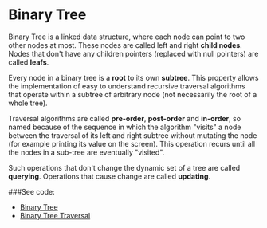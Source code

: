 # Binary Tree

Binary Tree is a linked data structure, where each node can point to two other nodes at 
 most. These nodes are called left and right **child nodes**. Nodes that don't have any
 children pointers (replaced with null pointers) are called **leafs**.

Every node in a binary tree is a **root** to its own **subtree**. This property allows the
 implementation of easy to understand recursive traversal algorithms that operate within
 a subtree of arbitrary node (not necessarily the root of a whole tree).

Traversal algorithms are called **pre-order**, **post-order** and **in-order**, so named
 because of the sequence in which the algorithm "visits" a node between the traversal of
 its left and right subtree without  mutating the node (for example printing its value on
 the screen). This operation recurs until all the nodes in a sub-tree are eventually
 "visited".

Such operations that don't change the dynamic set of a tree are called **querying**.
 Operations that cause change are called **updating**.
 
###See code:
- [Binary Tree](/trees/binary/__init__.py)
- [Binary Tree Traversal](/trees/binary/traversal.py)
